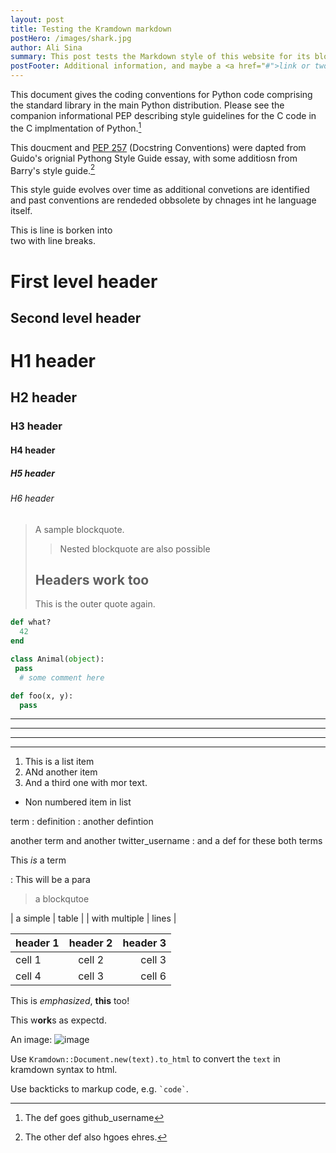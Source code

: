 ```yaml
---
layout: post
title: Testing the Kramdown markdown
postHero: /images/shark.jpg
author: Ali Sina
summary: This post tests the Markdown style of this website for its blogposts.
postFooter: Additional information, and maybe a <a href="#">link or two</a>
---
```

This document gives the coding conventions for Python code
 comprising the standard library in the main Python distribution. Please see the companion informational PEP
  describing style guidelines for the C code in the C implmentation of Python.[^1]

This doucment and [PEP 257](https://www.python.org/dev/peps/pep-0257/) (Docstring Conventions) were dapted from Guido's orignial Pythong Style Guide essay, with some additiosn from Barry's style guide.[^2]

This style guide evolves over time as additional convetions are identified and past conventions are rendeded obbsolete by chnages int he language itself.

This is line is borken into  
two with line breaks.

First level header
===============

Second level header
----------------

# H1 header
## H2 header
### H3 header
#### H4 header
##### H5 header
###### H6 header

> A sample blockquote.
>
> > Nested blockquote are also possible
>
> ## Headers work too
> This is the outer quote again.

~~~ruby
def what?
  42
end
~~~

~~~python
class Animal(object):
 pass
  # some comment here
~~~

```python
def foo(x, y):
  pass
```

* * *

---

 - - - - - -

---------------------------


1. This is a list item
2. ANd another item
2. And a third one with mor text.


* Non numbered item in list


term
: definition
: another defintion


another term
and another twitter_username
: and a def for these both terms


This *is* a term

: This will be a para

> a blockqutoe


| a simple | table |
| with multiple | lines |

| header 1 | header 2 | header 3 |
|:--------|:--------:|--------:|
| cell 1 | cell 2 | cell 3 |
| cell 4 | cell 3 | cell 6 |


This is *emphasized*, __this__ too!

This w**ork**s as expectd.


An image: ![image](http://placekitten.com/200/300)


Use `Kramdown::Document.new(text).to_html` to convert the
`text` in kramdown syntax to html.


Use backticks to markup code, e.g. `` `code` ``.


[^1]: The def goes github_username
[^2]: The other def also hgoes ehres.
